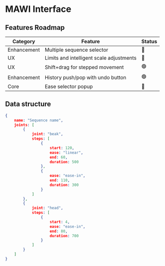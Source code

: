 # MAWI Interface

## Features Roadmap

|Category|Feature|Status|
|---|---|---|
|Enhancement|Multiple sequence selector|🔴|
|UX|Limits and intelligent scale adjustments|🔴|
|UX|Shift+drag for stepped movement|🟢|
|Enhancement|History push/pop with undo button|🟢|
|Core|Ease selector popup|🔴|


## Data structure

```json
{
	name: "Sequence name",
	joints: [
		{
			joint: "beak",
			steps: [
				{
					start: 120,
					ease: "linear",
					end: 60,
					duration: 500
				},
				{
					ease: "ease-in",
					end: 110,
					duration: 300
				}
			]
		},
		{
			joint: "head",
			steps: [
				{
					start: 4,
					ease: "ease-in",
					end: 80,
					duration: 700
				}
			]
		}
	]
}
```